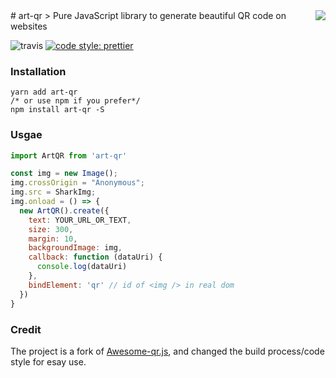 <img src="https://raw.githubusercontent.com/LIU9293/art-qr/master/qr.jpg" align="right" />
# art-qr
> Pure JavaScript library to generate beautiful QR code on websites

![travis](https://travis-ci.org/LIU9293/art-qr.svg?branch=master) [![code style: prettier](https://img.shields.io/badge/code_style-prettier-ff69b4.svg?style=flat-square)](https://github.com/prettier/prettier)

### Installation
```
yarn add art-qr
/* or use npm if you prefer*/
npm install art-qr -S
```

### Usgae
```js
import ArtQR from 'art-qr'

const img = new Image();
img.crossOrigin = "Anonymous";
img.src = SharkImg;
img.onload = () => {
  new ArtQR().create({
    text: YOUR_URL_OR_TEXT,
    size: 300,
    margin: 10,
    backgroundImage: img,
    callback: function (dataUri) {
      console.log(dataUri)
    },
    bindElement: 'qr' // id of <img /> in real dom
  })
}
```

### Credit
The project is a fork of [Awesome-qr.js](https://github.com/SumiMakito/Awesome-qr.js), and changed
the build process/code style for esay use.
